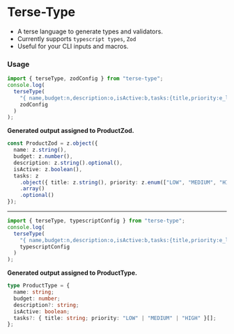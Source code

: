 # Terse-Type

- A terse language to generate types and validators.
- Currently supports `typescript types`, `Zod`
- Useful for your CLI inputs and macros.

### Usage

```ts
import { terseType, zodConfig } from "terse-type";
console.log(
  terseType(
    "{ name,budget:n,description:o,isActive:b,tasks:{title,priority:e_low_medium_high}ao}",
    zodConfig
  )
);
```

**Generated output assigned to ProductZod.**

```ts
const ProductZod = z.object({
  name: z.string(),
  budget: z.number(),
  description: z.string().optional(),
  isActive: z.boolean(),
  tasks: z
    .object({ title: z.string(), priority: z.enum(["LOW", "MEDIUM", "HIGH"]) })
    .array()
    .optional()
});
```

---

```ts
import { terseType, typescriptConfig } from "terse-type";
console.log(
  terseType(
    "{ name,budget:n,description:o,isActive:b,tasks:{title,priority:e_low_medium_high}ao}",
    typescriptConfig
  )
);
```

**Generated output assigned to ProductType.**

```ts
type ProductType = {
  name: string;
  budget: number;
  description?: string;
  isActive: boolean;
  tasks?: { title: string; priority: "LOW" | "MEDIUM" | "HIGH" }[];
};
```
